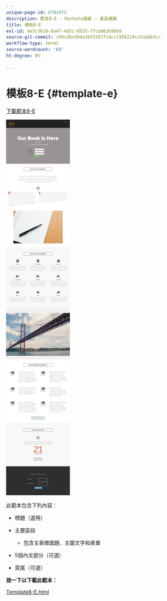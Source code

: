 ```yaml
---
unique-page-id: 8783972
description: 範本8-E - Marketo檔案 — 產品檔案
title: 模板8-E
exl-id: 4e3c3b18-0a4f-4d5c-8535-77ca063b98b9
source-git-commit: c09c2bcd44a1bf5357f14cc7456229ccb3a6b3cc
workflow-type: tm+mt
source-wordcount: '69'
ht-degree: 0%

---
```


# 模板8-E {#template-e}

[下載範本8-E](https://docs.marketo.com/download/attachments/8783972/template-8e.html?version=1&amp;modificationdate=1482175134000&amp;api=v2)

![](assets/image2015-7-29-14-3a39-3a0.png)

此範本包含下列內容：

* 標題（選用）
* 主要區段

   * 包含主表徵圖題、主圖文字和表單

* 5個內文部分（可選）
* 頁尾（可選）

**按一下以下載此範本：**

[Template8-E.html](https://docs.marketo.com/download/attachments/8783972/template-8e.html?version=1&amp;modificationdate=1482175134000&amp;api=v2)
